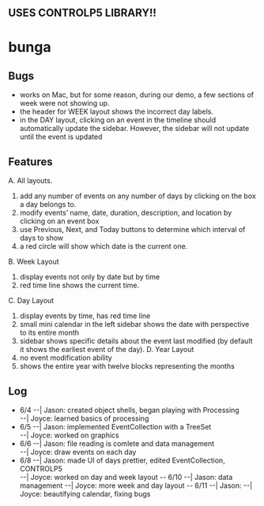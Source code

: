 ## USES CONTROLP5 LIBRARY!!

# bunga
## Bugs
- works on Mac, but for some reason, during our demo, a few sections of week were not showing up.
- the header for WEEK layout shows the incorrect day labels.
- in the DAY layout, clicking on an event in the timeline should automatically update the sidebar. However, the sidebar will not update until the event is updated

## Features
A.	All layouts. 
1.	add any number of events on any number of days by clicking on the box a day belongs to.
2.	modify events’ name, date, duration, description, and location by clicking on an event box
3.	use Previous, Next, and Today buttons to determine which interval of days to show
4.	a red circle will show which date is the current one. 

B.	Week Layout
1.	display events not only by date but by time
2.	red time line shows the current time. 

C.	Day Layout
1.	display events by time, has red time line
2.	small mini calendar in the left sidebar shows the date with perspective to its entire month
3.	sidebar shows specific details about the event last modified (by default it shows the earliest event of the day). 
D.	Year Layout
1.	no event modification ability
2.	shows the entire year with twelve blocks representing the months


## Log
- 6/4
--| Jason: created object shells, began playing with Processing  
--| Joyce: learned basics of processing
- 6/5
--| Jason: implemented EventCollection with a TreeSet  
--| Joyce: worked on graphics
- 6/6
--| Jason: file reading is comlete and data management  
--| Joyce: draw events on each day
- 6/8
--| Jason: made UI of days prettier, edited EventCollection, CONTROLP5  
--| Joyce: worked on day and week layout 
-- 6/10
--| Jason: data management
--| Joyce: more week and day layout
-- 6/11
--| Jason:
--| Joyce: beautifying calendar, fixing bugs
